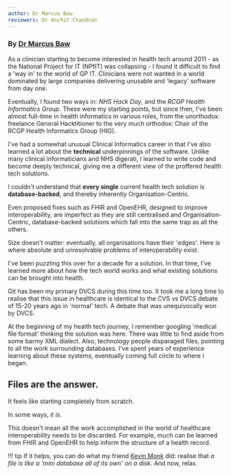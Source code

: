 ```yaml
---
author: Dr Marcus Baw
reviewers: Dr Anchit Chandran
---
```


### By [Dr Marcus Baw](./contributors.md#dr-marcus-baw)

As a clinician starting to become interested in health tech around 2011 - as the National Project for IT (NPfIT) was collapsing - I found it difficult to find a 'way in' to the world of GP IT. Clinicians were not wanted in a world dominated by large companies delivering unusable and 'legacy' software from day one.

Eventually, I found two ways in: *NHS Hack Day*, and the *RCGP Health Informatics Group*. These were my starting points, but since then, I've been almost full-time in health informatics in various roles, from the unorthodox: freelance General Hacktitioner to the very much orthodox: Chair of the RCGP Health Informatics Group (HIG).

I've had a somewhat unusual Clinical Informatics career in that I've also learned a lot about the **technical** underpinnings of the software. Unlike many clinical informaticians and NHS digerati, I learned to write code and become deeply technical, giving me a different view of the proffered health tech solutions.

I couldn't understand that **every single** current health tech solution is **database-backed**, and thereby inherently Organisation-Centric.

Even proposed fixes such as FHIR and OpenEHR, designed to improve interoperability, are imperfect as they are still centralised and Organisation-Centric, database-backed solutions which fall into the same trap as all the others.

Size doesn't matter: eventually, all organisations have their 'edges'. Here is where absolute and unresolvable problems of interoperability exist.

I've been puzzling this over for a decade for a solution. In that time, I've learned more about how the tech world works and what existing solutions can be brought into health.

Git has been my primary DVCS during this time too. It took me a long time to realise that this issue in healthcare is identical to the CVS vs DVCS debate of 15-20 years ago in 'normal' tech. A debate that was unequivocally won by DVCS.

At the beginning of my health tech journey, I remember googling 'medical file format' thinking the solution was here. There was little to find aside from some barmy XML dialect. Also, technology people disparaged files, pointing to all the work surrounding databases. I've spent years of experience learning about these systems, eventually coming full circle to where I began.

## **Files are the answer.**

It feels like starting completely from scratch.

In some ways, *it is*.

This doesn't mean all the work accomplished in the world of healthcare interoperability needs to be discarded. For example, much can be learned from FHIR and OpenEHR to help inform the structure of a health record.

!!! tip
    If it helps, you can do what my friend [Kevin Monk](https://twitter.com/kevinmonk) did: realise that *a file is like a 'mini database all of its own' on a disk*. And now, relax.
